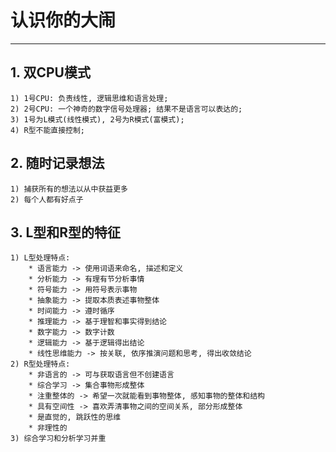 # **认识你的大闹**
***


## **1. 双CPU模式**
    1) 1号CPU: 负责线性, 逻辑思维和语言处理;
    2) 2号CPU: 一个神奇的数字信号处理器; 结果不是语言可以表达的;
    3) 1号为L模式(线性模式), 2号为R模式(富模式);
    4) R型不能直接控制;

## **2. 随时记录想法**
    1) 捕获所有的想法以从中获益更多
    2) 每个人都有好点子


## **3. L型和R型的特征**
    1) L型处理特点:
        * 语言能力 -> 使用词语来命名, 描述和定义
        * 分析能力 -> 有理有节分析事情
        * 符号能力 -> 用符号表示事物
        * 抽象能力 -> 提取本质表述事物整体
        * 时间能力 -> 遵时循序
        * 推理能力 -> 基于理智和事实得到结论
        * 数字能力 -> 数字计数
        * 逻辑能力 -> 基于逻辑得出结论
        * 线性思维能力 -> 按关联, 依序推演问题和思考, 得出收敛结论
    2) R型处理特点:
        * 非语言的 -> 可与获取语言但不创建语言
        * 综合学习 -> 集合事物形成整体
        * 注重整体的 -> 希望一次就能看到事物整体, 感知事物的整体和结构
        * 具有空间性 -> 喜欢弄清事物之间的空间关系, 部分形成整体
        * 是直觉的, 跳跃性的思维
        * 非理性的
    3) 综合学习和分析学习并重
